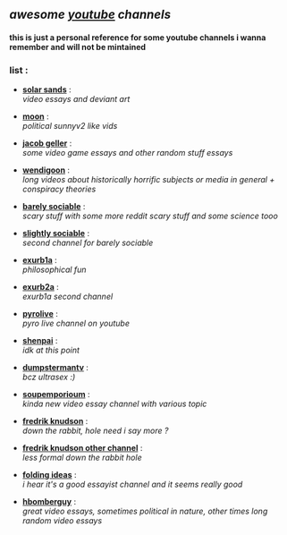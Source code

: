 [yt]: https://www.youtube.com

<!---

* [**channel**](link) :  
    _desc_
--->

## _awesome [youtube][yt] channels_

#### **this is just a personal reference for some youtube channels i wanna remember and will not be mintained**

### list :

* [**solar sands**](https://www.youtube.com/@SolarSands) :  
    _video essays and deviant art_

* [**moon**](https://www.youtube.com/@Moon-Real) :  
    _political sunnyv2 like vids_

* [**jacob geller**](https://www.youtube.com/@JacobGeller) :  
    _some video game essays and other random stuff essays_

* [**wendigoon**](https://www.youtube.com/@Wendigoon) :  
    _long videos about historically horrific subjects or media in general + conspiracy theories_

* [**barely sociable**](https://www.youtube.com/@BarelySociable) :  
    _scary stuff with some more reddit scary stuff and some science tooo_

* [**slightly sociable**](https://www.youtube.com/@SlightlySociable) :  
    _second channel for barely sociable_

* [**exurb1a**](https://www.youtube.com/@Exurb1a) :  
    _philosophical fun_

* [**exurb2a**](https://www.youtube.com/@exurb2a114) :  
    _exurb1a second channel_

* [**pyrolive**](https://www.youtube.com/@PyrocynicalVEVO/) :  
    _pyro live channel on youtube_

* [**shenpai**](https://www.youtube.com/@AeroViro) :  
    _idk at this point_

* [**dumpstermantv**](https://www.youtube.com/@DumpsterManTV) :  
    _bcz ultrasex :)_

* [**soupemporioum**](https://www.youtube.com/@theoneandonlysoupemporium/) :  
    _kinda new video essay channel with various topic_

* [**fredrik knudson**](https://www.youtube.com/@FredrikKnudsen) :  
    _down the rabbit, hole need i say more ?_

* [**fredrik knudson other channel**](https://www.youtube.com/@fredrikknudsentheotherchan2338/) :  
    _less formal down the rabbit hole_

* [**folding ideas**](https://www.youtube.com/@FoldingIdeas) :  
    _i hear it's a good essayist channel and it seems really good_

* [**hbomberguy**](https://www.youtube.com/@hbomberguy) :  
    _great video essays, sometimes political in nature, other times long random video essays_

